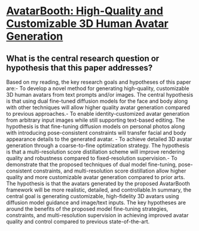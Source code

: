# [AvatarBooth: High-Quality and Customizable 3D Human Avatar Generation](https://arxiv.org/abs/2306.09864)

## What is the central research question or hypothesis that this paper addresses?

Based on my reading, the key research goals and hypotheses of this paper are:- To develop a novel method for generating high-quality, customizable 3D human avatars from text prompts and/or images. The central hypothesis is that using dual fine-tuned diffusion models for the face and body along with other techniques will allow higher quality avatar generation compared to previous approaches.- To enable identity-customized avatar generation from arbitrary input images while still supporting text-based editing. The hypothesis is that fine-tuning diffusion models on personal photos along with introducing pose-consistent constraints will transfer facial and body appearance details to the generated avatar. - To achieve detailed 3D avatar generation through a coarse-to-fine optimization strategy. The hypothesis is that a multi-resolution score distillation scheme will improve rendering quality and robustness compared to fixed-resolution supervision.- To demonstrate that the proposed techniques of dual model fine-tuning, pose-consistent constraints, and multi-resolution score distillation allow higher quality and more customizable avatar generation compared to prior arts. The hypothesis is that the avatars generated by the proposed AvatarBooth framework will be more realistic, detailed, and controllable.In summary, the central goal is generating customizable, high-fidelity 3D avatars using diffusion model guidance and image/text inputs. The key hypotheses are around the benefits of the proposed model fine-tuning strategies, constraints, and multi-resolution supervision in achieving improved avatar quality and control compared to previous state-of-the-art.
